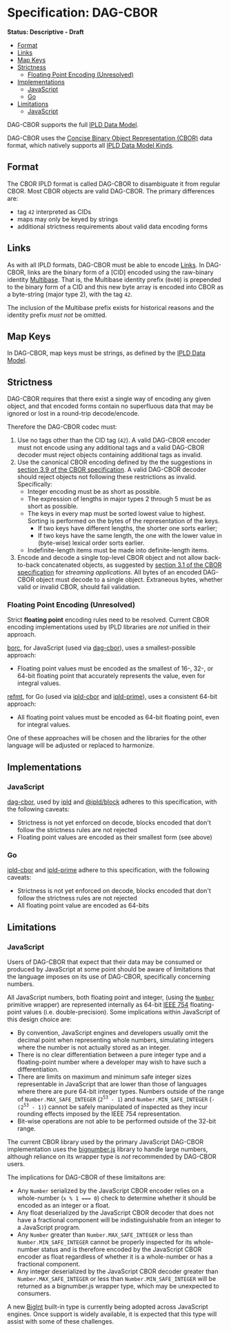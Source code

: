 # Specification: DAG-CBOR

**Status: Descriptive - Draft**

* [Format](#format)
* [Links](#links)
* [Map Keys](#map-keys)
* [Strictness](#strictness)
  * [Floating Point Encoding (Unresolved)](#floating-point-encoding-unresolved)
* [Implementations](#implementations)
  * [JavaScript](#javascript)
  * [Go](#go)
* [Limitations](#limitations)
  * [JavaScript](#javascript-1)

DAG-CBOR supports the full [IPLD Data Model].

DAG-CBOR uses the [Concise Binary Object Representation (CBOR)] data format, which natively supports all [IPLD Data Model Kinds].

## Format

The CBOR IPLD format is called DAG-CBOR to disambiguate it from regular CBOR. Most CBOR objects are valid DAG-CBOR. The primary differences are:
  * tag `42` interpreted as CIDs
  * maps may only be keyed by strings
  * additional strictness requirements about valid data encoding forms

## Links

As with all IPLD formats, DAG-CBOR must be able to encode [Links]. In DAG-CBOR, links are the binary form of a [CID] encoded using the raw-binary identity [Multibase]. That is, the Multibase identity prefix (`0x00`) is prepended to the binary form of a CID and this new byte array is encoded into CBOR as a byte-string (major type 2), with the tag `42`.

The inclusion of the Multibase prefix exists for historical reasons and the identity prefix *must not* be omitted.

## Map Keys

In DAG-CBOR, map keys must be strings, as defined by the [IPLD Data Model].

## Strictness

DAG-CBOR requires that there exist a single way of encoding any given object, and that encoded forms contain no superfluous data that may be ignored or lost in a round-trip decode/encode.

Therefore the DAG-CBOR codec must:

1. Use no tags other than the CID tag (`42`). A valid DAG-CBOR encoder must not encode using any additional tags and a valid DAG-CBOR decoder must reject objects containing additional tags as invalid.
2. Use the canonical CBOR encoding defined by the the suggestions in [section 3.9 of the CBOR specification]. A valid DAG-CBOR decoder should reject objects not following these restrictions as invalid. Specifically:
   * Integer encoding must be as short as possible.
   * The expression of lengths in major types 2 through 5 must be as short as possible.
   * The keys in every map must be sorted lowest value to highest. Sorting is performed on the bytes of the representation of the keys.
     - If two keys have different lengths, the shorter one sorts earlier;
     - If two keys have the same length, the one with the lower value in (byte-wise) lexical order sorts earlier.
   * Indefinite-length items must be made into definite-length items.
3. Encode and decode a single top-level CBOR object and not allow back-to-back concatenated objects, as suggested by [section 3.1 of the CBOR specification] for _streaming applications_. All bytes of an encoded DAG-CBOR object must decode to a single object. Extraneous bytes, whether valid or invalid CBOR, should fail validation.

### Floating Point Encoding (Unresolved)

Strict **floating point** encoding rules need to be resolved. Current CBOR encoding implementations used by IPLD libraries are _not_ unified in their approach.

[borc], for JavaScript (used via [dag-cbor]), uses a smallest-possible approach:

 * Floating point values must be encoded as the smallest of 16-, 32-, or 64-bit floating point that accurately represents the value, even for integral values.

[refmt], for Go (used via [ipld-cbor] and [ipld-prime]), uses a consistent 64-bit approach:

 * All floating point values must be encoded as 64-bit floating point, even for integral values.

One of these approaches will be chosen and the libraries for the other language will be adjusted or replaced to harmonize.

## Implementations

### JavaScript

[dag-cbor], used by [ipld] and [@ipld/block] adheres to this specification, with the following caveats:

 * Strictness is not yet enforced on decode, blocks encoded that don't follow the strictness rules are not rejected
 * Floating point values are encoded as their smallest form (see above)

### Go

[ipld-cbor] and [ipld-prime] adhere to this specification, with the following caveats:

 * Strictness is not yet enforced on decode, blocks encoded that don't follow the strictness rules are not rejected
 * All floating point value are encoded as 64-bits

## Limitations

### JavaScript

Users of DAG-CBOR that expect that their data may be consumed or produced by JavaScript at some point should be aware of limitations that the language imposes on its use of DAG-CBOR, specifically concerning numbers.

All JavaScript numbers, both floating point and integer, (using the [`Number`] primitive wrapper) are represented internally as 64-bit [IEEE 754] floating-point values (i.e. double-precision). Some implications within JavaScript of this design choice are:

 * By convention, JavaScript engines and developers usually omit the decimal point when representing whole numbers, simulating integers where the number is not actually stored as an integer.
 * There is no clear differentiation between a pure integer type and a floating-point number where a developer may wish to have such a differentiation.
 * There are limits on maximum and minimum safe integer sizes representable in JavaScript that are lower than those of languages where there are pure 64-bit integer types. Numbers outside of the range of `Number.MAX_SAFE_INTEGER` (`2`<sup>`53`</sup>` - 1`) and `Number.MIN_SAFE_INTEGER` (`-(2`<sup>`53`</sup>` - 1)`) cannot be safely manipulated of inspected as they incur rounding effects imposed by the IEEE 754 representation.
 * Bit-wise operations are not able to be performed outside of the 32-bit range.

The current CBOR library used by the primary JavaScript DAG-CBOR implementation uses the [bignumber.js] library to handle large numbers, although reliance on its wrapper type is _not_ recommended by DAG-CBOR users.

The implications for DAG-CBOR of these limitaitons are:

 * Any `Number` serialized by the JavaScript CBOR encoder relies on a whole-number (`x % 1 === 0`) check to determine whether it should be encoded as an integer or a float.
 * Any float deserialized by the JavaScript CBOR decoder that does not have a fractional component will be indistinguishable from an integer to a JavaScript program.
 * Any `Number` greater than `Number.MAX_SAFE_INTEGER` or less than `Number.MIN_SAFE_INTEGER` cannot be properly inspected for its whole-number status and is therefore encoded by the JavaScript CBOR encoder as float regardless of whether it is a whole-number or has a fractional component.
 * Any integer deserialized by the JavaScript CBOR decoder greater than `Number.MAX_SAFE_INTEGER` or less than `Number.MIN_SAFE_INTEGER` will be returned as a bignumber.js wrapper type, which may be unexpected to consumers.

A new [BigInt] built-in type is currently being adopted across JavaScript engines. Once support is widely available, it is expected that this type will assist with some of these challenges.

[IPLD Data Model]: ../../data-model-layer/data-model.md
[Concise Binary Object Representation (CBOR)]: https://tools.ietf.org/html/rfc7049
[IPLD Data Model Kinds]: ../../data-model-layer/data-model.md#kinds
[Links]: ../../data-model-layer/data-model.md#link-kind
[CIDs]: ../CID.md
[Multibase]: https://github.com/multiformats/multibase
[section 3.9 of the CBOR specification]: https://tools.ietf.org/html/rfc7049#section-3.9
[section 3.1 of the CBOR specification]: https://tools.ietf.org/html/rfc7049#section-3.1
[borc]: https://github.com/dignifiedquire/borc
[dag-cbor]: https://github.com/ipld/js-ipld-dag-cbor/
[refmt]: https://github.com/polydawn/refmt/
[ipld-cbor]: https://github.com/ipfs/go-ipld-cbor
[ipld-prime]: http://github.com/ipld/go-ipld-prime
[ipld]: https://github.com/ipld/js-ipld
[@ipld/block]: https://github.com/ipld/js-block
[`Number`]: https://developer.mozilla.org/en-US/docs/Web/JavaScript/Reference/Global_Objects/Number
[IEEE 754]: https://en.wikipedia.org/wiki/Floating-point_arithmetic
[bignumber.js]: https://github.com/MikeMcl/bignumber.js
[BigInt]: https://developer.mozilla.org/en-US/docs/Web/JavaScript/Reference/Global_Objects/BigInt
